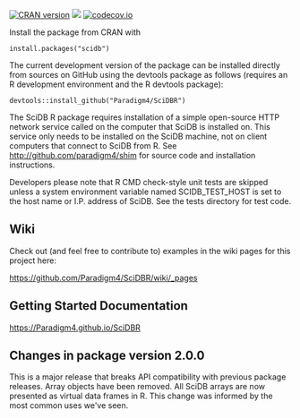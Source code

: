 [![CRAN version](http://www.r-pkg.org/badges/version/irlba)](http://cran.rstudio.com/web/packages/scidb/index.html)
![](http://cranlogs.r-pkg.org/badges/scidb)
[![codecov.io](https://codecov.io/github/paradigm4/scidbr/coverage.svg?branch=laboratory)](https://codecov.io/github/paradigm4/scidbr?branch=laboratory)

Install the package from CRAN with
```
install.packages("scidb")
```

The current development version of the package can be installed directly from
sources on  GitHub using the devtools package as follows (requires an R
development environment  and the R devtools package):
```
devtools::install_github("Paradigm4/SciDBR")
```

The SciDB R package requires installation of a simple open-source HTTP network
service called on the computer that SciDB is installed on. This service only
needs to be installed on the SciDB machine, not on client computers that
connect to SciDB from R.  See http://github.com/paradigm4/shim  for source code
and installation instructions.

Developers please note that R CMD check-style unit tests are skipped unless a
system environment variable named SCIDB\_TEST\_HOST is set to the host name or
I.P. address of SciDB. See the tests directory for test code.

## Wiki
Check out (and feel free to contribute to) examples in the wiki pages for
this project here:

https://github.com/Paradigm4/SciDBR/wiki/_pages

## Getting Started Documentation

https://Paradigm4.github.io/SciDBR


## Changes in package version 2.0.0

This is a major release that breaks API compatibility with previous package
releases.  Array objects have been removed. All SciDB arrays are now presented
as virtual data frames in R. This change was informed by the most common uses
we've seen.

